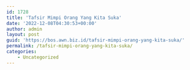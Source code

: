 ```yaml
---
id: 1728
title: 'Tafsir Mimpi Orang Yang Kita Suka'
date: '2022-12-08T04:30:53+00:00'
author: admin
layout: post
guid: 'https://bos.awn.biz.id/tafsir-mimpi-orang-yang-kita-suka/'
permalink: /tafsir-mimpi-orang-yang-kita-suka/
categories:
    - Uncategorized
---
```


